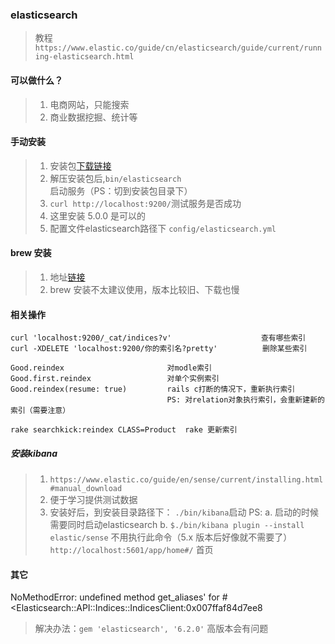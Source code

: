 ### elasticsearch
> 教程 `https://www.elastic.co/guide/cn/elasticsearch/guide/current/running-elasticsearch.html`


#### 可以做什么？
>1. 电商网站，只能搜索
>2. 商业数据挖掘、统计等


#### 手动安装
>1. 安装包[下载链接](https://www.elastic.co/downloads/elasticsearch)
>2. 解压安装包后,`bin/elasticsearch` 启动服务（PS：切到安装包目录下）
>3. `curl http://localhost:9200/`测试服务是否成功
>4. 这里安装 5.0.0 是可以的
>5. 配置文件elasticsearch路径下 `config/elasticsearch.yml`


#### brew 安装
> 1. 地址[链接](https://gist.github.com/evgeniy-trebin/02fafdf03c18df4e03a4eaee1b939f11)
> 2. brew 安装不太建议使用，版本比较旧、下载也慢


#### 相关操作
```
curl 'localhost:9200/_cat/indices?v'                    查有哪些索引
curl -XDELETE 'localhost:9200/你的索引名?pretty'          删除某些索引

Good.reindex                       对modle索引
Good.first.reindex                 对单个实例索引
Good.reindex(resume: true)         rails c打断的情况下，重新执行索引
                                   PS: 对relation对象执行索引，会重新建新的索引（需要注意）

rake searchkick:reindex CLASS=Product  rake 更新索引
```

##### 安装kibana
> 1. `https://www.elastic.co/guide/en/sense/current/installing.html#manual_download`
> 2. 便于学习提供测试数据
> 3. 安装好后，到安装目录路径下： `./bin/kibana`启动
> PS: a. 启动的时候需要同时启动elasticsearch
>     b. `$./bin/kibana plugin --install elastic/sense` 不用执行此命令（5.x 版本后好像就不需要了）
> `http://localhost:5601/app/home#/` 首页

#### 其它
 NoMethodError: undefined method get_aliases' for #<Elasticsearch::API::Indices::IndicesClient:0x007ffaf84d7ee8
> 解决办法：`gem 'elasticsearch', '6.2.0'` 高版本会有问题
